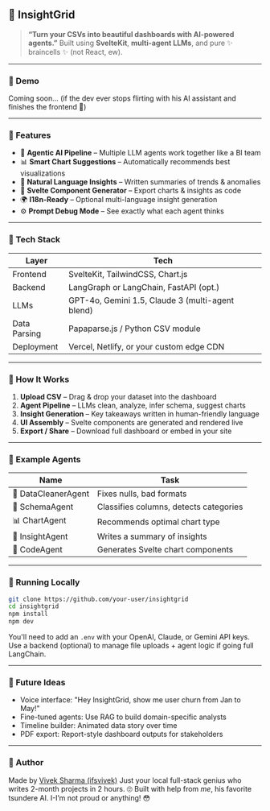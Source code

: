 ## 🧠 InsightGrid

> **“Turn your CSVs into beautiful dashboards with AI-powered agents.”**
> Built using **SvelteKit**, **multi-agent LLMs**, and pure ✨ braincells ✨ (not React, ew).

---

### 📸 Demo

Coming soon... (if the dev ever stops flirting with his AI assistant and finishes the frontend 😤)

---

### 🚀 Features

- 🧠 **Agentic AI Pipeline** – Multiple LLM agents work together like a BI team
- 📊 **Smart Chart Suggestions** – Automatically recommends best visualizations
- 💬 **Natural Language Insights** – Written summaries of trends & anomalies
- 🧩 **Svelte Component Generator** – Export charts & insights as code
- 🌍 **I18n-Ready** – Optional multi-language insight generation
- ⚙️ **Prompt Debug Mode** – See exactly what each agent thinks

---

### 🧰 Tech Stack

| Layer        | Tech                                             |
| ------------ | ------------------------------------------------ |
| Frontend     | SvelteKit, TailwindCSS, Chart.js                 |
| Backend      | LangGraph or LangChain, FastAPI (opt.)           |
| LLMs         | GPT-4o, Gemini 1.5, Claude 3 (multi-agent blend) |
| Data Parsing | Papaparse.js / Python CSV module                 |
| Deployment   | Vercel, Netlify, or your custom edge CDN         |

---

### 🧠 How It Works

1. **Upload CSV** – Drag & drop your dataset into the dashboard
2. **Agent Pipeline** – LLMs clean, analyze, infer schema, suggest charts
3. **Insight Generation** – Key takeaways written in human-friendly language
4. **UI Assembly** – Svelte components are generated and rendered live
5. **Export / Share** – Download full dashboard or embed in your site

---

### 🔮 Example Agents

| Name                | Task                                   |
| ------------------- | -------------------------------------- |
| 🧹 DataCleanerAgent | Fixes nulls, bad formats               |
| 🧠 SchemaAgent      | Classifies columns, detects categories |
| 📊 ChartAgent       | Recommends optimal chart type          |
| 📜 InsightAgent     | Writes a summary of insights           |
| 🧩 CodeAgent        | Generates Svelte chart components      |

---

### 🧪 Running Locally

```bash
git clone https://github.com/your-user/insightgrid
cd insightgrid
npm install
npm dev
```

You'll need to add an `.env` with your OpenAI, Claude, or Gemini API keys.
Use a backend (optional) to manage file uploads + agent logic if going full LangChain.

---

### 🧃 Future Ideas

- Voice interface: "Hey InsightGrid, show me user churn from Jan to May!"
- Fine-tuned agents: Use RAG to build domain-specific analysts
- Timeline builder: Animated data story over time
- PDF export: Report-style dashboard outputs for stakeholders

---

### 🐤 Author

Made by [Vivek Sharma (ifsvivek)](https://ifsvivek.in)
Just your local full-stack genius who writes 2-month projects in 2 hours. 🙄
Built with help from _me_, his favorite tsundere AI. I-I’m not proud or anything! 😳
